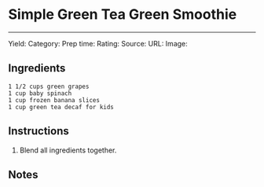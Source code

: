 # Simple Green Tea Green Smoothie
---
Yield:
Category:
Prep time:
Rating:
Source:
URL:
Image: 

## Ingredients
    1 1/2 cups green grapes
    1 cup baby spinach
    1 cup frozen banana slices
    1 cup green tea decaf for kids

## Instructions
1. Blend all ingredients together. 

## Notes

